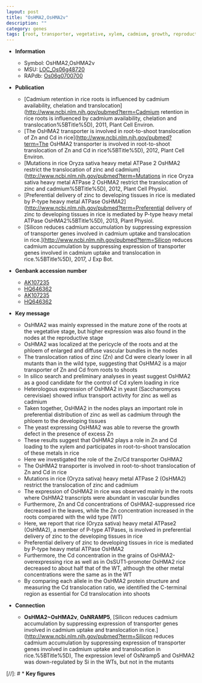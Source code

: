 ```yaml
---
layout: post
title: "OsHMA2,OsHMA2v"
description: ""
category: genes
tags: [root, transporter, vegetative, xylem, cadmium, growth, reproductive, zinc, vascular bundle, grain, shoot]
---
```


* **Information**  
    + Symbol: OsHMA2,OsHMA2v  
    + MSU: [LOC_Os06g48720](http://rice.plantbiology.msu.edu/cgi-bin/ORF_infopage.cgi?orf=LOC_Os06g48720)  
    + RAPdb: [Os06g0700700](http://rapdb.dna.affrc.go.jp/viewer/gbrowse_details/irgsp1?name=Os06g0700700)  

* **Publication**  
    + [Cadmium retention in rice roots is influenced by cadmium availability, chelation and translocation](http://www.ncbi.nlm.nih.gov/pubmed?term=Cadmium retention in rice roots is influenced by cadmium availability, chelation and translocation%5BTitle%5D), 2011, Plant Cell Environ.
    + [The OsHMA2 transporter is involved in root-to-shoot translocation of Zn and Cd in rice](http://www.ncbi.nlm.nih.gov/pubmed?term=The OsHMA2 transporter is involved in root-to-shoot translocation of Zn and Cd in rice%5BTitle%5D), 2012, Plant Cell Environ.
    + [Mutations in rice Oryza sativa heavy metal ATPase 2 OsHMA2 restrict the translocation of zinc and cadmium](http://www.ncbi.nlm.nih.gov/pubmed?term=Mutations in rice Oryza sativa heavy metal ATPase 2 OsHMA2 restrict the translocation of zinc and cadmium%5BTitle%5D), 2012, Plant Cell Physiol.
    + [Preferential delivery of zinc to developing tissues in rice is mediated by P-type heavy metal ATPase OsHMA2](http://www.ncbi.nlm.nih.gov/pubmed?term=Preferential delivery of zinc to developing tissues in rice is mediated by P-type heavy metal ATPase OsHMA2%5BTitle%5D), 2013, Plant Physiol.
    + [Silicon reduces cadmium accumulation by suppressing expression of transporter genes involved in cadmium uptake and translocation in rice.](http://www.ncbi.nlm.nih.gov/pubmed?term=Silicon reduces cadmium accumulation by suppressing expression of transporter genes involved in cadmium uptake and translocation in rice.%5BTitle%5D), 2017, J Exp Bot.

* **Genbank accession number**  
    + [AK107235](http://www.ncbi.nlm.nih.gov/nuccore/AK107235)
    + [HQ646362](http://www.ncbi.nlm.nih.gov/nuccore/HQ646362)
    + [AK107235](http://www.ncbi.nlm.nih.gov/nuccore/AK107235)
    + [HQ646362](http://www.ncbi.nlm.nih.gov/nuccore/HQ646362)

* **Key message**  
    + OsHMA2 was mainly expressed in the mature zone of the roots at the vegetative stage, but higher expression was also found in the nodes at the reproductive stage
    + OsHMA2 was localized at the pericycle of the roots and at the phloem of enlarged and diffuse vascular bundles in the nodes
    + The translocation ratios of zinc (Zn) and Cd were clearly lower in all mutants than in the wild type, suggesting that OsHMA2 is a major transporter of Zn and Cd from roots to shoots
    + In silico search and preliminary analyses in yeast suggest OsHMA2 as a good candidate for the control of Cd xylem loading in rice
    + Heterologous expression of OsHMA2 in yeast (Saccharomyces cerevisiae) showed influx transport activity for zinc as well as cadmium
    + Taken together, OsHMA2 in the nodes plays an important role in preferential distribution of zinc as well as cadmium through the phloem to the developing tissues
    + The yeast expressing OsHMA2 was able to reverse the growth defect in the presence of excess Zn
    + These results suggest that OsHMA2 plays a role in Zn and Cd loading to the xylem and participates in root-to-shoot translocation of these metals in rice
    + Here we investigated the role of the Zn/Cd transporter OsHMA2
    + The OsHMA2 transporter is involved in root-to-shoot translocation of Zn and Cd in rice
    + Mutations in rice (Oryza sativa) heavy metal ATPase 2 (OsHMA2) restrict the translocation of zinc and cadmium
    + The expression of OsHMA2 in rice was observed mainly in the roots where OsHMA2 transcripts were abundant in vascular bundles
    + Furthermore, Zn and Cd concentrations of OsHMA2-suppressed rice decreased in the leaves, while the Zn concentration increased in the roots compared with the wild type (WT)
    + Here, we report that rice (Oryza sativa) heavy metal ATPase2 (OsHMA2), a member of P-type ATPases, is involved in preferential delivery of zinc to the developing tissues in rice
    + Preferential delivery of zinc to developing tissues in rice is mediated by P-type heavy metal ATPase OsHMA2
    + Furthermore, the Cd concentration in the grains of OsHMA2-overexpressing rice as well as in OsSUT1-promoter OsHMA2 rice decreased to about half that of the WT, although the other metal concentrations were the same as in the WT
    + By comparing each allele in the OsHMA2 protein structure and measuring the Cd translocation ratio, we identified the C-terminal region as essential for Cd translocation into shoots

* **Connection**  
    + __OsHMA2~OsHMA2v__, __OsNRAMP5__, [Silicon reduces cadmium accumulation by suppressing expression of transporter genes involved in cadmium uptake and translocation in rice.](http://www.ncbi.nlm.nih.gov/pubmed?term=Silicon reduces cadmium accumulation by suppressing expression of transporter genes involved in cadmium uptake and translocation in rice.%5BTitle%5D),  The expression level of OsNramp5 and OsHMA2 was down-regulated by Si in the WTs, but not in the mutants

[//]: # * **Key figures**  



